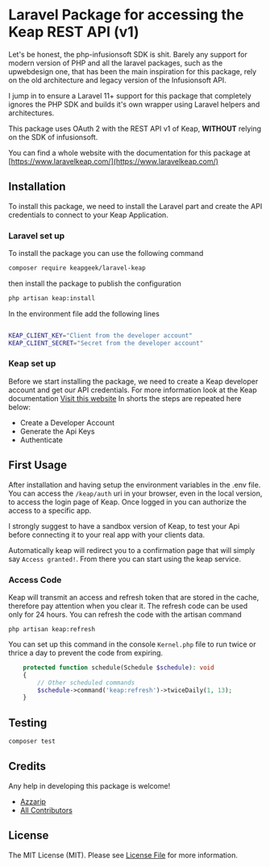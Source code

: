 # Laravel Package for accessing the Keap REST API (v1)

Let's be honest, the php-infusionsoft SDK is shit.
Barely any support for modern version of PHP and all the laravel packages, such as the upwebdesign one, that has been the main inspiration for this package, rely on the old architecture and legacy version of the Infusionsoft API.

I jump in to ensure a Laravel 11+ support for this package that completely ignores the PHP SDK and builds it's own wrapper using Laravel helpers and architectures.

This package uses OAuth 2 with the REST API v1 of Keap, **WITHOUT** relying on the SDK of infusionsoft.

You can find a whole website with the documentation for this package at [https://www.laravelkeap.com/](https://www.laravelkeap.com/)

## Installation

To install this package, we need to install the Laravel part and create the API credentials to connect to your Keap Application.

### Laravel set up

To install the package you can use the following command

```bash
composer require keapgeek/laravel-keap
```

then install the package to publish the configuration

```bash
php artisan keap:install
```

In the environment file add the following lines

```bash

KEAP_CLIENT_KEY="Client from the developer account"
KEAP_CLIENT_SECRET="Secret from the developer account"
```

### Keap set up

Before we start installing the package, we need to create a Keap developer account and get our API credentials.
For more information look at the Keap documentation [Visit this website](https://www.laravelkeap.com/get-started)
In shorts the steps are repeated here below:

-   Create a Developer Account
-   Generate the Api Keys
-   Authenticate

## First Usage

After installation and having setup the environment variables in the .env file. You can access the `/keap/auth` uri in your browser, even in the local version, to access the
login page of Keap. Once logged in you can authorize the access to a specific app.

I strongly suggest to have a sandbox version of Keap, to test your Api before connecting it to your real app with your clients data.

Automatically keap will redirect you to a confirmation page that will simply say `Access granted!`. From there you can start using the keap service.

### Access Code

Keap will transmit an access and refresh token that are stored in the cache, therefore pay attention when you clear it.
The refresh code can be used only for 24 hours. You can refresh the code with the artisan command

```
php artisan keap:refresh
```

You can set up this command in the console `Kernel.php` file to run twice or thrice a day to prevent the code from expiring.

```php
    protected function schedule(Schedule $schedule): void
    {
        // Other scheduled commands
        $schedule->command('keap:refresh')->twiceDaily(1, 13);
    }
```

## Testing

```bash
composer test
```

## Credits

Any help in developing this package is welcome!

-   [Azzarip](https://github.com/Azzarip)
-   [All Contributors](../../contributors)

## License

The MIT License (MIT). Please see [License File](LICENSE.md) for more information.
